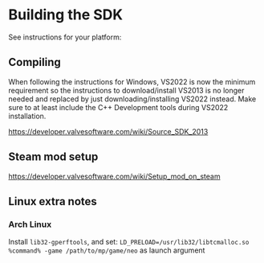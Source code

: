 # Building the SDK

See instructions for your platform:

## Compiling
When following the instructions for Windows, VS2022 is now the minimum requirement so the instructions to
download/install VS2013 is no longer needed and replaced by just downloading/installing VS2022 instead. Make sure
to at least include the C++ Development tools during VS2022 installation.

https://developer.valvesoftware.com/wiki/Source_SDK_2013

## Steam mod setup
https://developer.valvesoftware.com/wiki/Setup_mod_on_steam

## Linux extra notes
### Arch Linux
Install `lib32-gperftools`, and set: `LD_PRELOAD=/usr/lib32/libtcmalloc.so %command% -game /path/to/mp/game/neo` as launch argument

